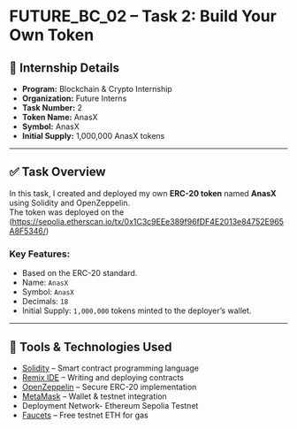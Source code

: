 # FUTURE_BC_02 – Task 2: Build Your Own Token  

## 📌 Internship Details  
- **Program:** Blockchain & Crypto Internship  
- **Organization:** Future Interns  
- **Task Number:** 2  
- **Token Name:** AnasX  
- **Symbol:** AnasX  
- **Initial Supply:** 1,000,000 AnasX tokens  

---

## ✅ Task Overview  
In this task, I created and deployed my own **ERC-20 token** named **AnasX** using Solidity and OpenZeppelin.  
The token was deployed on the (https://sepolia.etherscan.io/tx/0x1C3c9EEe389f96fDF4E2013e84752E965A8F5346/)

### Key Features:  
- Based on the ERC-20 standard.  
- Name: `AnasX`  
- Symbol: `AnasX`  
- Decimals: `18`  
- Initial Supply: `1,000,000` tokens minted to the deployer’s wallet.  

---

## 🔧 Tools & Technologies Used  
- [Solidity](https://soliditylang.org/) – Smart contract programming language  
- [Remix IDE](https://remix.ethereum.org/) – Writing and deploying contracts  
- [OpenZeppelin](https://openzeppelin.com/contracts/) – Secure ERC-20 implementation  
- [MetaMask](https://metamask.io/) – Wallet & testnet integration  
- Deployment Network- Ethereum Sepolia Testnet 
- [Faucets](https://cloud.google.com/application/web3/faucet/ethereum/sepolia/) – Free testnet ETH for gas  
